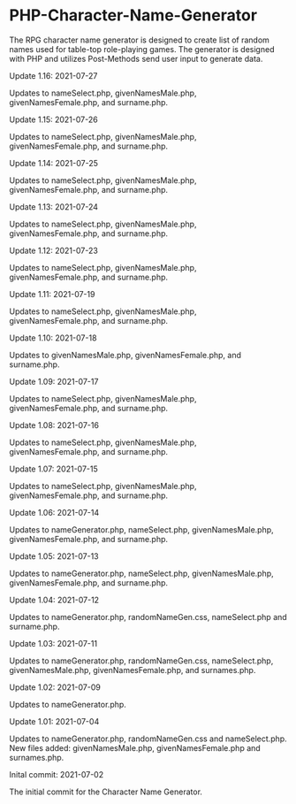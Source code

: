 # PHP-Character-Name-Generator
The RPG character name generator is designed to create list of random names used for table-top role-playing games.  The generator is designed with PHP and utilizes Post-Methods send user input to generate data.




Update 1.16: 2021-07-27

Updates to nameSelect.php, givenNamesMale.php, givenNamesFemale.php, and surname.php.


Update 1.15: 2021-07-26

Updates to nameSelect.php, givenNamesMale.php, givenNamesFemale.php, and surname.php.



Update 1.14: 2021-07-25

Updates to nameSelect.php, givenNamesMale.php, givenNamesFemale.php, and surname.php.


Update 1.13: 2021-07-24

Updates to nameSelect.php, givenNamesMale.php, givenNamesFemale.php, and surname.php.


Update 1.12: 2021-07-23

Updates to nameSelect.php, givenNamesMale.php, givenNamesFemale.php, and surname.php.


Update 1.11: 2021-07-19

Updates to nameSelect.php, givenNamesMale.php, givenNamesFemale.php, and surname.php.


Update 1.10: 2021-07-18

Updates to givenNamesMale.php, givenNamesFemale.php, and surname.php.


Update 1.09: 2021-07-17

Updates to nameSelect.php, givenNamesMale.php, givenNamesFemale.php, and surname.php.


Update 1.08: 2021-07-16

Updates to nameSelect.php, givenNamesMale.php, givenNamesFemale.php, and surname.php.


Update 1.07: 2021-07-15

Updates to nameSelect.php, givenNamesMale.php, givenNamesFemale.php, and surname.php.


Update 1.06: 2021-07-14

Updates to nameGenerator.php, nameSelect.php, givenNamesMale.php, givenNamesFemale.php, and surname.php.


Update 1.05: 2021-07-13

Updates to nameGenerator.php, nameSelect.php, givenNamesMale.php, givenNamesFemale.php, and surname.php.



Update 1.04: 2021-07-12

Updates to nameGenerator.php, randomNameGen.css, nameSelect.php and surname.php.


Update 1.03: 2021-07-11

Updates to nameGenerator.php, randomNameGen.css, nameSelect.php, givenNamesMale.php, givenNamesFemale.php, and surnames.php.



Update 1.02: 2021-07-09

Updates to nameGenerator.php.



Update 1.01: 2021-07-04

Updates to nameGenerator.php, randomNameGen.css and nameSelect.php.  New files added: givenNamesMale.php, givenNamesFemale.php and surnames.php.


Inital commit: 2021-07-02

The initial commit for the Character Name Generator.
